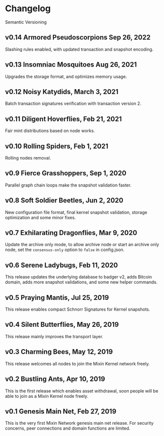 # Changelog

Semantic Versioning

## v0.14 Armored Pseudoscorpions Sep 26, 2022

Slashing rules enabled, with updated transaction and snapshot encoding.

## v0.13 Insomniac Mosquitoes Aug 26, 2021

Upgrades the storage format, and optimizes memory usage.

## v0.12 Noisy Katydids, March 3, 2021

Batch transaction signatures verification with transaction version 2.

## v0.11 Diligent Hoverflies, Feb 21, 2021

Fair mint distributions based on node works.

## v0.10 Rolling Spiders, Feb 1, 2021

Rolling nodes removal.

## v0.9 Fierce Grasshoppers, Sep 1, 2020

Parallel graph chain loops make the snapshot validation faster.

## v0.8 Soft Soldier Beetles, Jun 2, 2020

New configuration file format, final kernel snapshot validation, storage optimization and some minor fixes.

## v0.7 Exhilarating Dragonflies, Mar 9, 2020

Update the archive only mode, to allow archive node or start an archive only node, set the `consensus-only` option to `false` in config.json.

## v0.6 Serene Ladybugs, Feb 11, 2020

This release updates the underlying database to badger v2, adds Bitcoin domain, adds more snapshot validations, and some new helper commands.

## v0.5 Praying Mantis, Jul 25, 2019

This release enables compact Schnorr Signatures for Kernel snapshots.

## v0.4 Silent Butterflies, May 26, 2019

This release mainly improves the transport layer.

## v0.3 Charming Bees, May 12, 2019

This release welcomes all nodes to join the Mixin Kernel network freely.

## v0.2 Bustling Ants, Apr 10, 2019

This is the first release which enables asset withdrawal, soon people will be able to join as a Mixin Kernel node freely.

## v0.1 Genesis Main Net, Feb 27, 2019

This is the very first Mixin Network genesis main net release. For security concerns, peer connections and domain functions are limited.
